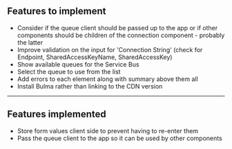 ## Features to implement

* Consider if the queue client should be passed up to the app or if other
  components should be children of the connection component - probably the latter
* Improve validation on the input for 'Connection String' (check for Endpoint,
  SharedAccessKeyName, SharedAccessKey)
* Show available queues for the Service Bus
* Select the queue to use from the list
* Add errors to each element along with summary above them all
* Install Bulma rather than linking to the CDN version

---

## Features implemented

* Store form values client side to prevent having to re-enter them
* Pass the queue client to the app so it can be used by other components
